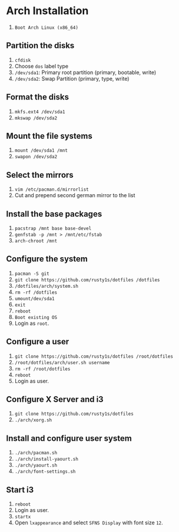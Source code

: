 # Arch Installation

1. `Boot Arch Linux (x86_64)`

## Partition the disks

1. `cfdisk`
1. Choose `dos` label type
1. `/dev/sda1`: Primary root partition (primary, bootable, write)
1. `/dev/sda2`: Swap Partition (primary, type, write)

## Format the disks

1. `mkfs.ext4 /dev/sda1`
1. `mkswap /dev/sda2`

## Mount the file systems

1. `mount /dev/sda1 /mnt`
1. `swapon /dev/sda2`

## Select the mirrors

1. `vim /etc/pacman.d/mirrorlist`
1. Cut and prepend second german mirror to the list

## Install the base packages

1. `pacstrap /mnt base base-devel`
1. `genfstab -p /mnt > /mnt/etc/fstab`
1. `arch-chroot /mnt`

## Configure the system

1. `pacman -S git`
1. `git clone https://github.com/rusty1s/dotfiles /dotfiles`
1. `/dotfiles/arch/system.sh`
1. `rm -rf /dotfiles`
1. `umount/dev/sda1`
1. `exit`
1. `reboot`
1. `Boot existing OS`
1. Login as `root`.

## Configure a user

1. `git clone https://github.com/rusty1s/dotfiles /root/dotfiles`
1. `/root/dotfiles/arch/user.sh username`
1. `rm -rf /root/dotfiles`
1. `reboot`
1. Login as user.

## Configure X Server and i3

1. `git clone https://github.com/rusty1s/dotfiles`
1. `./arch/xorg.sh`

## Install and configure user system

1. `./arch/pacman.sh`
1. `./arch/install-yaourt.sh`
1. `./arch/yaourt.sh`
1. `./arch/font-settings.sh`

## Start i3

1. `reboot`
1. Login as user.
1. `startx`
1. Open `lxappearance` and select `SFNS Display` with font size `12`.
